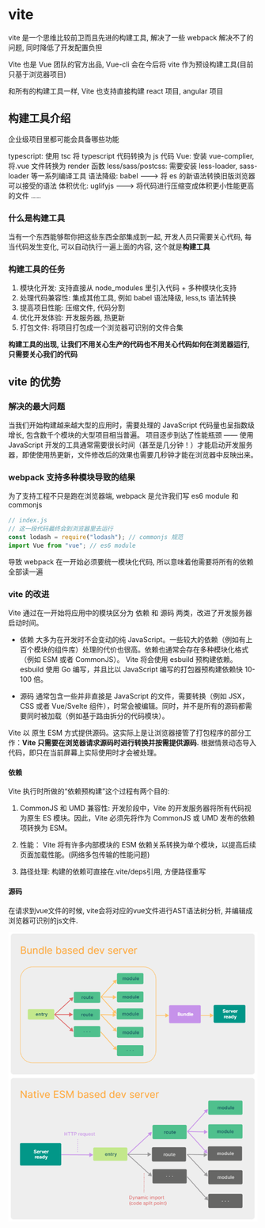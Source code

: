 # vite

vite 是一个思维比较前卫而且先进的构建工具, 解决了一些 webpack 解决不了的问题, 同时降低了开发配置负担

Vite 也是 Vue 团队的官方出品, Vue-cli 会在今后将 vite 作为预设构建工具(目前只基于浏览器项目)

和所有的构建工具一样, Vite 也支持直接构建 react 项目, angular 项目

## 构建工具介绍

企业级项目里都可能会具备哪些功能

typescript: 使用 tsc 将 typescript 代码转换为 js 代码
Vue: 安装 vue-complier, 将.vue 文件转换为 render 函数
less/sass/postcss: 需要安装 less-loader, sass-loader 等一系列编译工具
语法降级: babel ---> 将 es 的新语法转换旧版浏览器可以接受的语法
体积优化: uglifyjs ---> 将代码进行压缩变成体积更小性能更高的文件
.....

### 什么是构建工具

当有一个东西能够帮你把这些东西全部集成到一起, 开发人员只需要关心代码, 每当代码发生变化, 可以自动执行一遍上面的内容, 这个就是**构建工具**

### 构建工具的任务

1. 模块化开发: 支持直接从 node_modules 里引入代码 + 多种模块化支持
2. 处理代码兼容性: 集成其他工具, 例如 babel 语法降级, less,ts 语法转换
3. 提高项目性能: 压缩文件, 代码分割
4. 优化开发体验: 开发服务器, 热更新
5. 打包文件: 将项目打包成一个浏览器可识别的文件合集

**构建工具的出现, 让我们不用关心生产的代码也不用关心代码如何在浏览器运行, 只需要关心我们的代码**

## vite 的优势

### 解决的最大问题

当我们开始构建越来越大型的应用时，需要处理的 JavaScript 代码量也呈指数级增长, 包含数千个模块的大型项目相当普遍。 项目逐步到达了性能瓶颈 —— 使用 JavaScript 开发的工具通常需要很长时间（甚至是几分钟！）才能启动开发服务器，即使使用热更新，文件修改后的效果也需要几秒钟才能在浏览器中反映出来。

### webpack 支持多种模块导致的结果

为了支持工程不只是跑在浏览器端, webpack 是允许我们写 es6 module 和 commonjs

```js
// index.js
// 这一段代码最终会到浏览器里去运行
const lodash = require("lodash"); // commonjs 规范
import Vue from "vue"; // es6 module
```

导致 webpack 在一开始必须要统一模块化代码, 所以意味着他需要将所有的依赖全部读一遍

### vite 的改进

Vite 通过在一开始将应用中的模块区分为 依赖 和 源码 两类，改进了开发服务器启动时间。

- 依赖 大多为在开发时不会变动的纯 JavaScript。一些较大的依赖（例如有上百个模块的组件库）处理的代价也很高。依赖也通常会存在多种模块化格式（例如 ESM 或者 CommonJS）。
  Vite 将会使用 esbuild 预构建依赖。esbuild 使用 Go 编写，并且比以 JavaScript 编写的打包器预构建依赖快 10-100 倍。

- 源码 通常包含一些并非直接是 JavaScript 的文件，需要转换（例如 JSX，CSS 或者 Vue/Svelte 组件），时常会被编辑。同时，并不是所有的源码都需要同时被加载（例如基于路由拆分的代码模块）。

Vite 以 原生 ESM 方式提供源码。这实际上是让浏览器接管了打包程序的部分工作：**Vite 只需要在浏览器请求源码时进行转换并按需提供源码.** 根据情景动态导入代码，即只在当前屏幕上实际使用时才会被处理。

#### 依赖

Vite 执行时所做的“依赖预构建”这个过程有两个目的:

1. CommonJS 和 UMD 兼容性: 开发阶段中，Vite 的开发服务器将所有代码视为原生 ES 模块。因此，Vite 必须先将作为 CommonJS 或 UMD 发布的依赖项转换为 ESM。

2. 性能： Vite 将有许多内部模块的 ESM 依赖关系转换为单个模块，以提高后续页面加载性能。(网络多包传输的性能问题)

3. 路径处理: 构建的依赖可直接在.vite/deps引用, 方便路径重写

#### 源码

在请求到vue文件的时候, vite会将对应的vue文件进行AST语法树分析, 并编辑成浏览器可识别的js文件.

![image](../.vuepress/public/images/vite/1.png)

